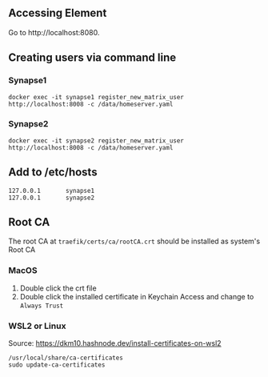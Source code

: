 ## Accessing Element

Go to http://localhost:8080.

## Creating users via command line

### Synapse1

	docker exec -it synapse1 register_new_matrix_user http://localhost:8008 -c /data/homeserver.yaml

### Synapse2
	docker exec -it synapse2 register_new_matrix_user http://localhost:8008 -c /data/homeserver.yaml

## Add to /etc/hosts

	127.0.0.1       synapse1
	127.0.0.1       synapse2

## Root CA

The root CA at `traefik/certs/ca/rootCA.crt` should be installed as system's  Root CA

### MacOS

1. Double click the crt file
2. Double click the installed certificate in Keychain Access and change to `Always Trust`

### WSL2 or Linux

Source: https://dkm10.hashnode.dev/install-certificates-on-wsl2

	/usr/local/share/ca-certificates
	sudo update-ca-certificates
